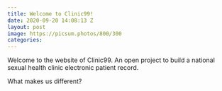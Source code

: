 ```yaml
---
title: Welcome to Clinic99!
date: 2020-09-20 14:08:13 Z
layout: post
image: https://picsum.photos/800/300
categories: 
---
```


Welcome to the website of Clinic99.  An open project to build a national sexual health clinic electronic patient record.

What makes us different?